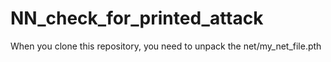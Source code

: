 # NN_check_for_printed_attack
When you clone this repository, you need to unpack the net/my_net_file.pth
